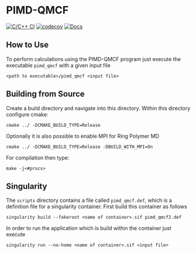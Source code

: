 # PIMD-QMCF

[![C/C++ CI](https://github.com/97gamjak/pimd_qmcf/actions/workflows/c-cpp.yml/badge.svg)](https://github.com/97gamjak/pimd_qmcf/actions/workflows/c-cpp.yml)
[![codecov](https://codecov.io/gh/97gamjak/pimd_qmcf/branch/main/graph/badge.svg?token=5WERM83FI0)](https://codecov.io/gh/97gamjak/pimd_qmcf)
[![Docs](https://github.com/97gamjak/pimd_qmcf/actions/workflows/jekyll-gh-pages.yml/badge.svg)](https://97gamjak.github.io/pimd_qmcf/)

## How to Use

To perform calculations using the PIMD-QMCF program just execute the executable `pimd_qmcf` with a given input file

    <path to executable>/pimd_qmcf <input file>

## Building from Source

Create a build directory and navigate into this directory. Within this directory configure cmake:

    cmake ../ -DCMAKE_BUILD_TYPE=Release

Optionally it is also possible to enable MPI for Ring Polymer MD

    cmake ../ -DCMAKE_BUILD_TYPE=Release -DBUILD_WITH_MPI=On

For compilation then type:

    make -j<#procs>

## Singularity

The `scripts` directory contains a file called `pimd_qmcf.def`, which is a definition file for a singularity container. First build this container as follows

    singularity build --fakeroot <name of container>.sif pimd_qmcf2.def

In order to run the application which is build within the container just execute

    singularity run --no-home <name of container>.sif <input file>








